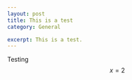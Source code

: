 ```yaml
---
layout: post
title: This is a test
category: General

excerpt: This is a test.
---
```


Testing $$x=2$$